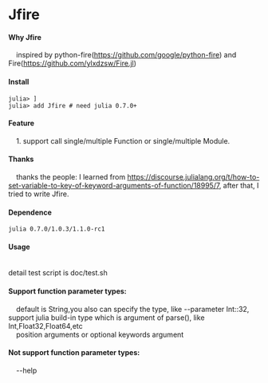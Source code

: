 # Jfire
#### Why Jfire <br>
&nbsp;&nbsp;&nbsp;&nbsp;inspired by python-fire(https://github.com/google/python-fire) and Fire(https://github.com/ylxdzsw/Fire.jl) <br>
#### Install<br>
```
julia> ] 
julia> add Jfire # need julia 0.7.0+
```
#### Feature<br>
&nbsp;&nbsp;&nbsp;&nbsp;1. support call single/multiple Function or single/multiple Module. <br>
#### Thanks<br>
&nbsp;&nbsp;&nbsp;&nbsp;thanks the  people: I learned from https://discourse.julialang.org/t/how-to-set-variable-to-key-of-keyword-arguments-of-function/18995/7, after that, I tried to write Jfire. <br>
#### Dependence<br>
```
julia 0.7.0/1.0.3/1.1.0-rc1
```

#### Usage<br>

<br>
detail test script is doc/test.sh<br>

#### Support function parameter types:<br>
&nbsp;&nbsp;&nbsp;&nbsp;default is String,you also can specify the type, like --parameter Int::32, support julia build-in type which is argument of parse(), like Int,Float32,Float64,etc<br>
&nbsp;&nbsp;&nbsp;&nbsp;position arguments or optional keywords argument<br>

#### Not support function parameter types:<br>
&nbsp;&nbsp;&nbsp;&nbsp;--help<br>

